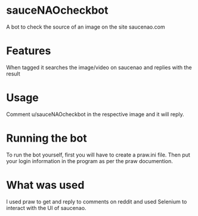 # sauceNAOcheckbot
A bot to check the source of an image on the site saucenao.com

# Features
When tagged it searches the image/video on saucenao and replies with the result

# Usage
Comment u/sauceNAOcheckbot in the respective image and it will reply.

# Running the bot
To run the bot yourself, first you will have to create a praw.ini file. Then put your login information in the program as per the praw documention.

# What was used
I used praw to get and reply to comments on reddit and used Selenium to interact with the UI of saucenao.
